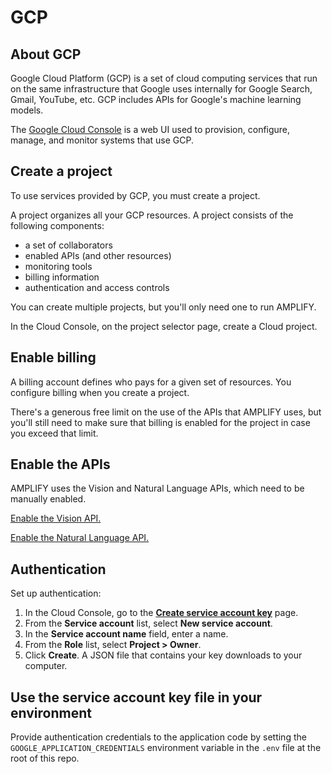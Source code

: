 # GCP

## About GCP

Google Cloud Platform (GCP) is a set of cloud computing services that run on the same infrastructure that Google uses internally for Google Search, Gmail, YouTube, etc. GCP includes APIs for Google's machine learning models.

The [Google Cloud Console](https://console.cloud.google.com) is a web UI used to provision, configure, manage, and monitor systems that use GCP.

## Create a project

To use services provided by GCP, you must create a project.

A project organizes all your GCP resources. A project consists of the following components:

- a set of collaborators
- enabled APIs (and other resources)
- monitoring tools
- billing information
- authentication and access controls

You can create multiple projects, but you'll only need one to run AMPLIFY.

In the Cloud Console, on the project selector page, create a Cloud project.

## Enable billing

A billing account defines who pays for a given set of resources. You configure billing when you create a project.

There's a generous free limit on the use of the APIs that AMPLIFY uses, but you'll still need to make sure that billing is enabled for the project in case you exceed that limit.

## Enable the APIs

AMPLIFY uses the Vision and Natural Language APIs, which need to be manually enabled.

[Enable the Vision API.](https://console.cloud.google.com/flows/enableapi?apiid=vision.googleapis.com)

[Enable the Natural Language API.](https://console.cloud.google.com/flows/enableapi?apiid=language.googleapis.com)

## Authentication

Set up authentication:

1. In the Cloud Console, go to the [**Create service account key**](https://console.cloud.google.com/apis/credentials/serviceaccountkey) page.
2. From the **Service account** list, select **New service account**.
3. In the **Service account name** field, enter a name.
4. From the **Role** list, select **Project > Owner**.
5. Click **Create**. A JSON file that contains your key downloads to your computer.

## Use the service account key file in your environment

Provide authentication credentials to the application code by setting the `GOOGLE_APPLICATION_CREDENTIALS` environment variable in the `.env` file at the root of this repo.
